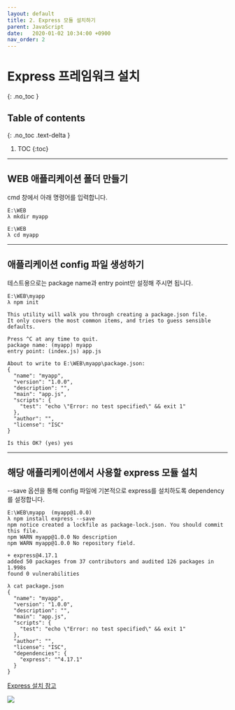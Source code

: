 ```yaml
---
layout: default
title: 2. Express 모듈 설치하기
parent: JavaScript
date:   2020-01-02 10:34:00 +0900
nav_order: 2
---
```


# Express 프레임워크 설치
{: .no_toc }

## Table of contents
{: .no_toc .text-delta }

1. TOC
{:toc}

---

## WEB 애플리케이션 폴더 만들기
cmd 창에서 아래 명령어를 입력합니다.

```
E:\WEB                                                                                 
λ mkdir myapp

E:\WEB                                                                                 
λ cd myapp                                                                             

```

* * *


## 애플리케이션 config 파일 생성하기
테스트용으로는 package name과 entry point만 설정해 주시면 됩니다.

```
E:\WEB\myapp
λ npm init

This utility will walk you through creating a package.json file.                       
It only covers the most common items, and tries to guess sensible defaults.

Press ^C at any time to quit.         
package name: (myapp) myapp                                                            
entry point: (index.js) app.js                                                         
                                                                            
About to write to E:\WEB\myapp\package.json:       
{                                                                                      
  "name": "myapp",                                                                     
  "version": "1.0.0",                                                                  
  "description": "",                                                                   
  "main": "app.js",                                                                    
  "scripts": {                                                                         
    "test": "echo \"Error: no test specified\" && exit 1"                              
  },                                                                                   
  "author": "",                                                                        
  "license": "ISC"                                                                     
}   
                                                                    
Is this OK? (yes) yes                                                                  
```

* * *


## 해당 애플리케이션에서 사용할 express 모듈 설치
--save 옵션을 통해 config 파일에 기본적으로 express를 설치하도록 dependency를 설정합니다.

```
E:\WEB\myapp  (myapp@1.0.0)
λ npm install express --save
npm notice created a lockfile as package-lock.json. You should commit this file.
npm WARN myapp@1.0.0 No description
npm WARN myapp@1.0.0 No repository field.

+ express@4.17.1
added 50 packages from 37 contributors and audited 126 packages in 1.998s
found 0 vulnerabilities

λ cat package.json
{
  "name": "myapp",
  "version": "1.0.0",
  "description": "",
  "main": "app.js",
  "scripts": {
    "test": "echo \"Error: no test specified\" && exit 1"
  },
  "author": "",
  "license": "ISC",
  "dependencies": {
    "express": "^4.17.1"
  }
}
```

[Express 설치 참고](http://expressjs.com/ko/)


<img src='{{ "/assets/images/javascript/nodejs-express-install-1.png" | absolute_url }}'>




